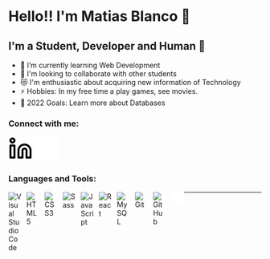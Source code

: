 # Hello!! I'm Matias Blanco 👋 


## I'm a Student, Developer and Human 🤣

- 🌱 I’m currently learning Web Development  
- 👯 I'm looking to collaborate with other students
- 😻 I'm enthusiastic about acquiring new information of Technology
- ⚡ Hobbies: In my free time a play games, see movies.  
- 🥅 2022 Goals: Learn more about Databases 

### Connect with me:

[![website](./img/linkedin-light.svg)](https://linkedin.com/in/matiasblanco-dev#gh-light-mode-only)
[![website](./img/linkedin-dark.svg)](https://linkedin.com/in/matiasblanco-dev#gh-dark-mode-only)

### Languages and Tools:

<img align="left" alt="Visual Studio Code" width="26px" src="https://cdn.jsdelivr.net/gh/devicons/devicon/icons/vscode/vscode-original.svg" style="padding-right:10px;" />
<img align="left" alt="HTML5" width="26px" src="https://cdn.jsdelivr.net/gh/devicons/devicon/icons/html5/html5-original.svg" style="padding-right:10px;" />
<img align="left" alt="CSS3" width="26px" src="https://cdn.jsdelivr.net/gh/devicons/devicon/icons/css3/css3-original.svg" style="padding-right:10px;" />
<img align="left" alt="Sass" width="26px" src="https://cdn.jsdelivr.net/gh/devicons/devicon/icons/sass/sass-original.svg" style="padding-right:10px;" />
<img align="left" alt="JavaScript" width="26px" src="https://cdn.jsdelivr.net/gh/devicons/devicon/icons/javascript/javascript-original.svg" style="padding-right:10px;" />
<img align="left" alt="React" width="26px" src="https://cdn.jsdelivr.net/gh/devicons/devicon/icons/react/react-original.svg" style="padding-right:10px;" />
<img align="left" alt="MySQL" width="26px" src="https://cdn.jsdelivr.net/gh/devicons/devicon/icons/mysql/mysql-original.svg" style="padding-right:10px;" />
<img align="left" alt="Git" width="26px" src="https://cdn.jsdelivr.net/gh/devicons/devicon/icons/git/git-original.svg" style="padding-right:10px;" />
<img align="left" alt="GitHub" width="26px" src="https://user-images.githubusercontent.com/3369400/139447912-e0f43f33-6d9f-45f8-be46-2df5bbc91289.png" style="padding-right:10px;" />
<img align="left" alt="Terminal" width="26px" src="./img/terminal-dark.svg" />
 


---
<!-- [website]: https://www.linkedin.com/in/matiasblanco-dev
[linkedin]: https://www.linkedin.com/in/matiasblanco-dev
[Git]: https://git-scm.com
[MySQL]: https://www.mysql.com
[React]: https://reactjs.org
[JavaScript]: https://www.javascript.com
[Sass]: https://sass-lang.com
[CSS3]: https://css.com
[HTML5]: https://html.com
[Visual]: https://code.visualstudio.com -->
